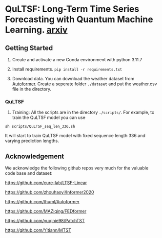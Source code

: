 # QuLTSF: Long-Term Time Series Forecasting with Quantum Machine Learning. [arxiv](https://arxiv.org/abs/2412.13769)



## Getting Started

1. Create and activate a new Conda environment with python 3.11.7
   
2. Install requirements. ```pip install -r requirements.txt```

3. Download data. You can download the weather dataset from [Autoformer](https://drive.google.com/drive/folders/1ZOYpTUa82_jCcxIdTmyr0LXQfvaM9vIy). Create a seperate folder ```./dataset``` and put the weather.csv file in the directory.


### QuLTSF

1. Training: All the scripts are in the directory ```./scripts/```. For example, to train the QuLTSF model you can use
```
sh scripts/QuLTSF_seq_len_336.sh
```
It will start to train QuLTSF model with fixed sequence length 336 and varying prediction lengths.
 

## Acknowledgement

We acknowledge the following github repos very much for the valuable code base and dataset:


https://github.com/cure-lab/LTSF-Linear

https://github.com/zhouhaoyi/Informer2020

https://github.com/thuml/Autoformer

https://github.com/MAZiqing/FEDformer

https://github.com/yuqinie98/PatchTST

https://github.com/Yitiann/MTST
